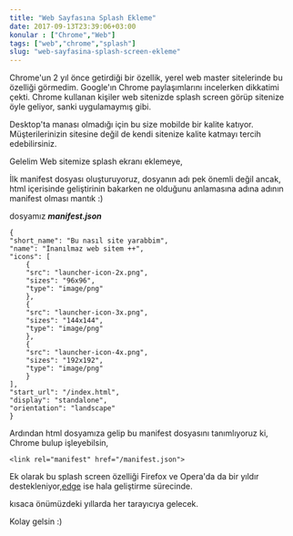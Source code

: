 ```yaml
---
title: "Web Sayfasına Splash Ekleme"
date: 2017-09-13T23:39:06+03:00
konular : ["Chrome","Web"]
tags: ["web","chrome","splash"]
slug: "web-sayfasina-splash-screen-ekleme"
---
```



Chrome'un 2 yıl önce getirdiği bir özellik, yerel web master sitelerinde bu özelliği görmedim. Google'ın Chrome paylaşımlarını incelerken dikkatimi çekti. Chrome kullanan kişiler web sitenizde splash screen görüp sitenize öyle geliyor, sanki uygulamaymış gibi.

Desktop'ta manası olmadığı için bu size mobilde bir kalite katıyor. Müşterilerinizin sitesine değil de kendi sitenize kalite katmayı tercih edebilirsiniz. 

Gelelim Web sitemize splash ekranı eklemeye,

İlk manifest dosyası oluşturuyoruz, dosyanın adı pek önemli değil ancak, html içerisinde geliştirinin bakarken ne olduğunu anlamasına adına adının manifest olması mantık :) 

dosyamız ***manifest.json***

    {
    "short_name": "Bu nasıl site yarabbim",
    "name": "İnanılmaz web sitem ++",
    "icons": [
        {
        "src": "launcher-icon-2x.png",
        "sizes": "96x96",
        "type": "image/png"
        },
        {
        "src": "launcher-icon-3x.png",
        "sizes": "144x144",
        "type": "image/png"
        },
        {
        "src": "launcher-icon-4x.png",
        "sizes": "192x192",
        "type": "image/png"
        }
    ],
    "start_url": "/index.html",
    "display": "standalone",
    "orientation": "landscape"
    }


Ardından html dosyamıza gelip bu manifest dosyasını tanımlıyoruz ki, Chrome bulup işleyebilsin,

    <link rel="manifest" href="/manifest.json">

Ek olarak bu splash screen özelliği Firefox ve Opera'da da bir yıldır destekleniyor,[edge](https://developer.microsoft.com/en-us/microsoft-edge/platform/status/webapplicationmanifest/) ise hala geliştirme sürecinde.

kısaca önümüzdeki yıllarda her tarayıcıya gelecek.

Kolay gelsin :) 